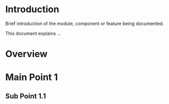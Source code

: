 # Introduction
Brief introduction of the module, component or feature being documented.

This document explains ...

# Overview

# Main Point 1
## Sub Point 1.1

